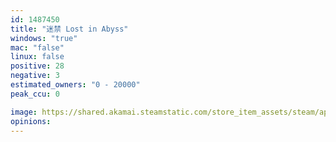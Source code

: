 ```yaml
---
id: 1487450
title: "迷禁 Lost in Abyss"
windows: "true"
mac: "false"
linux: false
positive: 28
negative: 3
estimated_owners: "0 - 20000"
peak_ccu: 0

image: https://shared.akamai.steamstatic.com/store_item_assets/steam/apps/1487450/header.jpg?t=1688115863
opinions:
---
```


